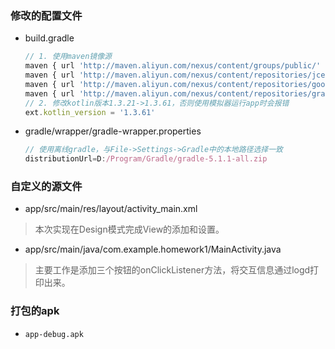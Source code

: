 ### 修改的配置文件
+ build.gradle
    ```js
    // 1. 使用maven镜像源
    maven { url 'http://maven.aliyun.com/nexus/content/groups/public/' }
    maven { url 'http://maven.aliyun.com/nexus/content/repositories/jcenter' }
    maven { url 'http://maven.aliyun.com/nexus/content/repositories/google' }
    maven { url 'http://maven.aliyun.com/nexus/content/repositories/gradle-plugin' }
    // 2. 修改kotlin版本1.3.21->1.3.61，否则使用模拟器运行app时会报错
    ext.kotlin_version = '1.3.61'
    ```
+ gradle/wrapper/gradle-wrapper.properties
    ```js
    // 使用离线gradle，与File->Settings->Gradle中的本地路径选择一致
    distributionUrl=D:/Program/Gradle/gradle-5.1.1-all.zip
    ```

### 自定义的源文件
+ app/src/main/res/layout/activity_main.xml
> 本次实现在Design模式完成View的添加和设置。
+ app/src/main/java/com.example.homework1/MainActivity.java
> 主要工作是添加三个按钮的onClickListener方法，将交互信息通过logd打印出来。

### 打包的apk
+ `app-debug.apk`